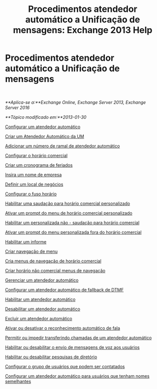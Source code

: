 ﻿---
title: 'Procedimentos atendedor automático a Unificação de mensagens: Exchange 2013 Help'
TOCTitle: Procedimentos atendedor automático a Unificação de mensagens
ms:assetid: 9e59d68f-e11a-49b0-ac6b-88061761fd45
ms:mtpsurl: https://technet.microsoft.com/pt-br/library/JJ822155(v=EXCHG.150)
ms:contentKeyID: 50556247
ms.date: 05/22/2018
mtps_version: v=EXCHG.150
ms.translationtype: MT
---

# Procedimentos atendedor automático a Unificação de mensagens

 

_**Aplica-se a:**Exchange Online, Exchange Server 2013, Exchange Server 2016_

_**Tópico modificado em:**2013-01-30_

[Configurar um atendedor automático](set-up-a-um-auto-attendant-exchange-2013-help.md)

[Criar um Atendedor Automático da UM](create-a-um-auto-attendant-exchange-2013-help.md)

[Adicionar um número de ramal de atendedor automático](add-an-auto-attendant-extension-number-exchange-2013-help.md)

[Configurar o horário comercial](configure-business-hours-exchange-2013-help.md)

[Criar um cronograma de feriados](create-a-holiday-schedule-exchange-2013-help.md)

[Insira um nome de empresa](enter-a-business-name-exchange-2013-help.md)

[Definir um local de negócios](set-a-business-location-exchange-2013-help.md)

[Configurar o fuso horário](configure-the-time-zone-exchange-2013-help.md)

[Habilitar uma saudação para horário comercial personalizado](enable-a-customized-business-hours-greeting-exchange-2013-help.md)

[Ativar um prompt do menu de horário comercial personalizado](enable-a-customized-business-hours-menu-prompt-exchange-2013-help.md)

[Habilitar um personalizada não - saudação para horário comercial](enable-a-customized-non-business-hours-greeting-exchange-2013-help.md)

[Ativar um prompt do menu personalizada fora do horário comercial](enable-a-customized-non-business-hours-menu-prompt-exchange-2013-help.md)

[Habilitar um informe](enable-an-informational-announcement-exchange-2013-help.md)

[Criar navegação de menu](create-menu-navigation-exchange-2013-help.md)

[Cria menus de navegação de horário comercial](create-business-hours-navigation-menus-exchange-2013-help.md)

[Criar horário não comercial menus de navegação](create-non-business-hours-navigation-menus-exchange-2013-help.md)

[Gerenciar um atendedor automático](manage-a-um-auto-attendant-exchange-2013-help.md)

[Configurar um atendedor automático de fallback de DTMF](configure-a-dtmf-fallback-auto-attendant-exchange-2013-help.md)

[Habilitar um atendedor automático](enable-a-um-auto-attendant-exchange-2013-help.md)

[Desabilitar um atendedor automático](disable-a-um-auto-attendant-exchange-2013-help.md)

[Excluir um atendedor automático](delete-a-um-auto-attendant-exchange-2013-help.md)

[Ativar ou desativar o reconhecimento automático de fala](enable-or-disable-automatic-speech-recognition-exchange-2013-help.md)

[Permitir ou impedir transferindo chamadas de um atendedor automático](enable-or-prevent-transferring-calls-from-an-auto-attendant-exchange-2013-help.md)

[Habilitar ou desabilitar o envio de mensagens de voz aos usuários](enable-or-disable-sending-voice-messages-to-users-exchange-2013-help.md)

[Habilitar ou desabilitar pesquisas de diretório](enable-or-disable-directory-lookups-exchange-2013-help.md)

[Configurar o grupo de usuários que podem ser contatados](configure-the-group-of-users-that-can-be-contacted-exchange-2013-help.md)

[Configurar um atendedor automático para usuários que tenham nomes semelhantes](configure-an-auto-attendant-for-users-who-have-similar-names-exchange-2013-help.md)

